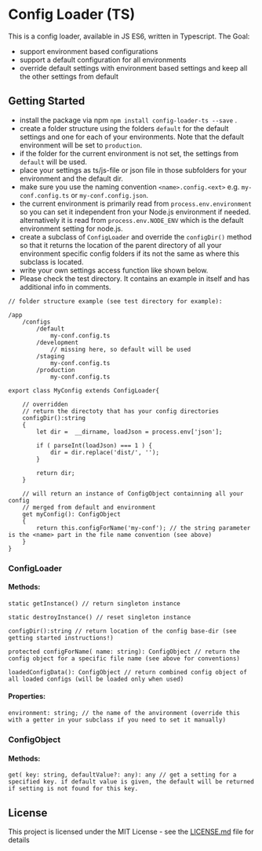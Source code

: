 # Config Loader (TS)

This is a config loader, available in JS ES6, written in Typescript.
The Goal:

- support environment based configurations
- support a default configuration for all environments
- override default settings with environment based settings and keep all the other settings from default

## Getting Started

- install the package via npm ``npm install config-loader-ts --save`` .
- create a folder structure using the folders `default` for the default settings and one for each of your environments. Note that the default environment will be set to `production`.
- if the folder for the current environment is not set, the settings from `default` will be used.
- place your settings as ts/js-file or json file in those subfolders for your environment and the default dir.
- make sure you use the naming convention `<name>.config.<ext>` e.g. `my-conf.config.ts` or `my-conf.config.json`.
- the current environment is primarily read from `process.env.environment` so you can set it independent fron your Node.js environment if needed. alternatively it is read from `process.env.NODE_ENV` which is the default environment setting for node.js.
- create a subclass of `ConfigLoader` and override the `configDir()` method so that it returns the location of the parent directory of all your environment specific config folders if its not the same as where this subclass is located.
- write your own settings access function like shown below.
- Please check the test directory. It contains an example in itself and has additional info in comments.

```
// folder structure example (see test directory for example):

/app
    /configs
        /default
            my-conf.config.ts
        /development
            // missing here, so default will be used
        /staging
            my-conf.config.ts
        /production
            my-conf.config.ts

```

```
export class MyConfig extends ConfigLoader{

    // overridden
    // return the directoty that has your config directories
    configDir():string
    {
        let dir =  __dirname, loadJson = process.env['json'];

        if ( parseInt(loadJson) === 1 ) {
            dir = dir.replace('dist/', '');
        }

        return dir;
    }

    // will return an instance of ConfigObject containning all your config 
    // merged from default and environment
    get myConfig(): ConfigObject
    {
        return this.configForName('my-conf'); // the string parameter is the <name> part in the file name convention (see above)
    }
}
```

### ConfigLoader

#### Methods:

```
static getInstance() // return singleton instance

static destroyInstance() // reset singleton instance

configDir():string // return location of the config base-dir (see getting started instructions!)

protected configForName( name: string): ConfigObject // return the config object for a specific file name (see above for conventions)

loadedConfigData(): ConfigObject // return combined config object of all loaded configs (will be loaded only when used)

```

#### Properties:

```
environment: string; // the name of the anvironment (override this with a getter in your subclass if you need to set it manually)

```

### ConfigObject

#### Methods:

```
get( key: string, defaultValue?: any): any // get a setting for a specified key. if default value is given, the default will be returned if setting is not found for this key.
```


## License

This project is licensed under the MIT License - see the [LICENSE.md](LICENSE.md) file for details


